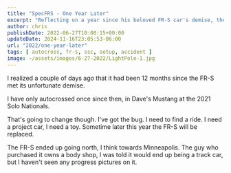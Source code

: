 ```yaml
---
title: "SpecFRS - One Year Later"
excerpt: "Reflecting on a year since his beloved FR-S car's demise, the author passionately plans for a new autocross project, reigniting his racing spirit."
author: chris
publishDate: 2022-06-27T10:00:15+00:00
updateDate: 2024-11-16T23:05:53-06:00
url: "2022/one-year-later"
tags: [ autocross, fr-s, ssc, setup, accident ]
image: ~/assets/images/6-27-2022/LightPole-1.jpg
---
```


I realized a couple of days ago that it had been 12 months since the FR-S met its unfortunate demise. 

I have only autocrossed once since then, in Dave's Mustang at the 2021 Solo Nationals. 

That's going to change though. I've got the bug. I need to find a ride. I need a project car, I need a toy. Sometime later this year the FR-S will be replaced.

The FR-S ended up going north, I think towards Minneapolis. The guy who purchased it owns a body shop, I was told it would end up being a track car, but I haven't seen any progress pictures on it.

